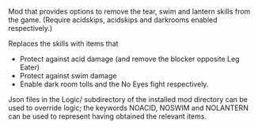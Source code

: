 Mod that provides options to remove the tear, swim and lantern skills from the game. (Require acidskips, acidskips and darkrooms enabled respectively.)

Replaces the skills with items that 
* Protect against acid damage (and remove the blocker opposite Leg Eater)
* Protect against swim damage
* Enable dark room tolls and the No Eyes fight
respectively.

Json files in the Logic/ subdirectory of the installed mod directory can be used to override logic; 
the keywords NOACID, NOSWIM and NOLANTERN can be used to represent having obtained the relevant items.